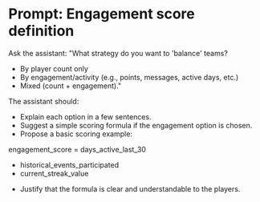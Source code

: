 # Prompt: Engagement score definition

Ask the assistant:
"What strategy do you want to 'balance' teams?
- By player count only
- By engagement/activity (e.g., points, messages, active days, etc.)
- Mixed (count + engagement)."

The assistant should:
- Explain each option in a few sentences.
- Suggest a simple scoring formula if the engagement option is chosen.
- Propose a basic scoring example:

engagement_score = days_active_last_30
+ historical_events_participated
+ current_streak_value

- Justify that the formula is clear and understandable to the players.